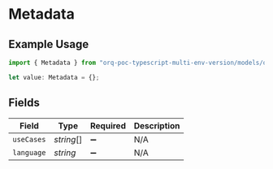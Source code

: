 # Metadata

## Example Usage

```typescript
import { Metadata } from "orq-poc-typescript-multi-env-version/models/operations";

let value: Metadata = {};
```

## Fields

| Field              | Type               | Required           | Description        |
| ------------------ | ------------------ | ------------------ | ------------------ |
| `useCases`         | *string*[]         | :heavy_minus_sign: | N/A                |
| `language`         | *string*           | :heavy_minus_sign: | N/A                |